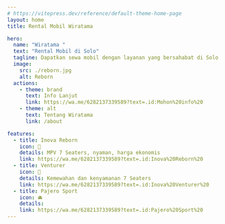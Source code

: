 ```yaml
---
# https://vitepress.dev/reference/default-theme-home-page
layout: home
title: Rental Mobil Wiratama

hero:
  name: "Wiratama "
  text: "Rental Mobil di Solo"
  tagline: Dapatkan sewa mobil dengan layanan yang bersahabat di Solo
  image:
    src: ./reborn.jpg
    alt: Reborn
  actions:
    - theme: brand
      text: Info Lanjut
      link: https://wa.me/6282137339589?text=.id:Mohon%20info%20
    - theme: alt
      text: Tentang Wiratama
      link: /about

features:
  - title: Inova Reborn
    icon: 🚙
    details: MPV 7 Seaters, nyaman, harga ekonomis
    link: https://wa.me/6282137339589?text=.id:Inova%20Reborn%20
  - title: Venturer
    icon: 🚗
    details: Kemewahan dan kenyamanan 7 Seaters
    link: https://wa.me/6282137339589?text=.id:Inova%20Venturer%20
  - title: Pajero Sport
    icon: 🚘
    details: 
    link: https://wa.me/6282137339589?text=.id:Pajero%20Sport%20
---
```


